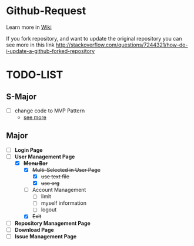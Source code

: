 # Github-Request
Learn more in [Wiki](https://github.com/kamontat/Github-Request/wiki)

If you fork repository, and want to update the original repository you can see more in this link
http://stackoverflow.com/questions/7244321/how-do-i-update-a-github-forked-repository

# TODO-LIST

## S-Major
- [ ] change code to MVP Pattern
  - [see more](https://blacklenspub.com/mvp-คืออะไร-แล้วเกี่ยวกะไรกับ-android-7a0460d7cd49#.97fv43hct)

## Major
- [ ] **Login Page**
- [ ] **User Management Page**
    - [X] **~~Menu Bar~~**
      - [X] ~~Multi-Selected in User Page~~
        - [X] ~~use text file~~
        - [X] ~~use org~~
      - [ ] Account Management
        - [ ] limit
        - [ ] myself information
        - [ ] logout
      - [X] ~~Exit~~
- [ ] **Repository Management Page**
- [ ] **Download Page**
- [ ] **Issue Management Page**
